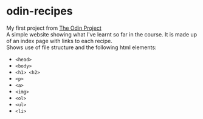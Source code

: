 # odin-recipes  
  
My first project from [The Odin Project](https://www.theodinproject.com/ "The Odin Project")  
A simple website showing what I've learnt so far in the course. It is made up of an index page with links to each recipe.  
Shows use of file structure and the following html elements:
* `<head>`
* `<body>`
* `<h1> <h2>`
* `<p>`
* `<a>`
* `<img>`
* `<ol>`
* `<ul>`
* `<li>`